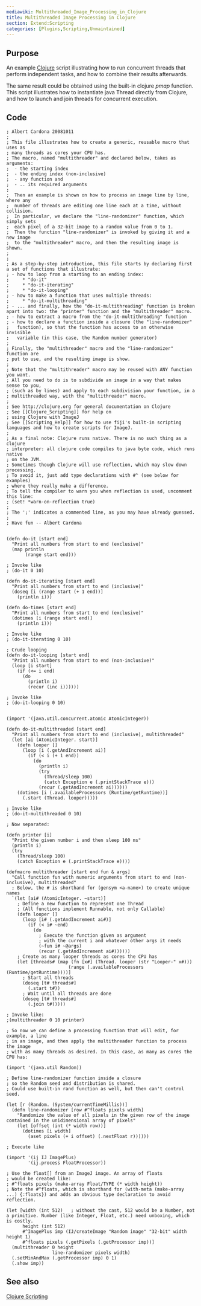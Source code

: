 ```yaml
---
mediawiki: Multithreaded_Image_Processing_in_Clojure
title: Multithreaded Image Processing in Clojure
section: Extend:Scripting
categories: [Plugins,Scripting,Unmaintained]
---
```


## Purpose

An example [Clojure](/scripting/clojure) script illustrating how to run concurrent threads that perform independent tasks, and how to combine their results afterwards.

The same result could be obtained using the built-in clojure <i>pmap</i> function. This script illustrates how to instantiate java Thread directly from Clojure, and how to launch and join threads for concurrent execution.

## Code

    ; Albert Cardona 20081011
    ;
    ; This file illustrates how to create a generic, reusable macro that uses as
    ; many threads as cores your CPU has.
    ; The macro, named "multithreader" and declared below, takes as arguments:
    ;  - the starting index
    ;  - the ending index (non-inclusive)
    ;  - any function and
    ;  - .. its required arguments
    ;
    ;  Then an example is shown on how to process an image line by line, where any
    ;  number of threads are editing one line each at a time, without collision.
    ;  In particular, we declare the "line-randomizer" function, which simply sets
    ;  each pixel of a 32-bit image to a random value from 0 to 1.
    ;  Then the function "line-randomizer" is invoked by giving it and a new image
    ;  to the "multithreader" macro, and then the resulting image is shown.
    ;
    ;
    ; As a step-by-step introduction, this file starts by declaring first a set of functions that illustrate:
    ; - how to loop from a starting to an ending index:
    ;     * "do-it"
    ;     * "do-it-iterating"
    ;     * "do-it-looping"
    ; - how to make a function that uses multiple threads:
    ;     * "do-it-multithreading"
    ; - ... and finally, how the "do-it-multithreading" function is broken apart into two: the "printer" function and the "multithreader" macro.
    ; - how to extract a macro from the "do-it-multithreading" function
    ; - how to declare a function inside a closure (the "line-randomizer"
    ;   function), so that the function has access to an otherwise invisible
    ;   variable (in this case, the Random number generator)
    ;
    ; Finally, the "multithreader" macro and the "line-randomizer" function are
    ; put to use, and the resulting image is show.
    ; 
    ; Note that the "multithreader" macro may be reused with ANY function you want.
    ; All you need to do is to subdivide an image in a way that makes sense to you,
    ; (such as by lines) and apply to each subdivision your function, in a
    ; multithreaded way, with the "multithreader" macro.
    ;
    ; See http://clojure.org for general documentation on Clojure
    ; See [[Clojure_Scripting]] for help on
    ; using Clojure with ImageJ
    ; See [[Scripting_Help]] for how to use fiji's built-in scripting languages and how to create scripts for ImageJ.
    ;
    ; As a final note: Clojure runs native. There is no such thing as a clojure
    ; interpreter: all clojure code compiles to java byte code, which runs native
    ; on the JVM.
    ; Sometimes though Clojure will use reflection, which may slow down processing.
    ; To avoid it, just add type declarations with #^ (see below for examples)
    ; where they really make a difference.
    ; To tell the compiler to warn you when reflection is used, uncomment this line:
    ; (set! *warn-on-reflection true)
    ;
    ; The ';' indicates a commented line, as you may have already guessed.
    ;
    ; Have fun -- Albert Cardona


    (defn do-it [start end]
      "Print all numbers from start to end (exclusive)"
      (map println
           (range start end)))

    ; Invoke like
    ; (do-it 0 10)

    (defn do-it-iterating [start end]
      "Print all numbers from start to end (inclusive)"
      (doseq [i (range start (+ 1 end))]
        (println i)))

    (defn do-times [start end]
      "Print all numbers from start to end (exclusive)"
      (dotimes [i (range start end)]
        (println i)))

    ; Invoke like
    ; (do-it-iterating 0 10)

    ; Crude looping
    (defn do-it-looping [start end]
      "Print all numbers from start to end (non-inclusive)"
      (loop [i start]
        (if (<= i end)
          (do
            (println i)
            (recur (inc i))))))

    ; Invoke like
    ; (do-it-looping 0 10)


    (import '(java.util.concurrent.atomic AtomicInteger))

    (defn do-it-multithreaded [start end]
      "Print all numbers from start to end (inclusive), multithreaded"
      (let [ai (AtomicInteger. start)]
        (defn looper []
          (loop [i (.getAndIncrement ai)]
            (if (< i (+ 1 end))
              (do
                (println i)
                (try
                  (Thread/sleep 100)
                  (catch Exception e (.printStackTrace e)))
                (recur (.getAndIncrement ai))))))
        (dotimes [i (.availableProcessors (Runtime/getRuntime))]
          (.start (Thread. looper)))))

    ; Invoke like
    ; (do-it-multithreaded 0 10)

    ; Now separated:

    (defn printer [i]
      "Print the given number i and then sleep 100 ms"
      (println i)
      (try
        (Thread/sleep 100)
        (catch Exception e (.printStackTrace e))))

    (defmacro multithreader [start end fun & args]
      "Call function fun with numeric arguments from start to end (non-inclusive), multithreaded"
      ; Below, the # is shorthand for (gensym <a-name>) to create unique names
      `(let [ai# (AtomicInteger. ~start)]
        ; Define a new function to represent one Thread
        ; (All functions implement Runnable, not only Callable)
        (defn looper []
          (loop [i# (.getAndIncrement ai#)]
            (if (< i# ~end)
              (do
                ; Execute the function given as argument
                ; with the current i and whatever other args it needs
                (~fun i# ~@args)
                (recur (.getAndIncrement ai#))))))
        ; Create as many looper threads as cores the CPU has
        (let [threads# (map (fn [x#] (Thread. looper (str "Looper-" x#)))
                           (range (.availableProcessors (Runtime/getRuntime))))]
          ; Start all threads
          (doseq [t# threads#]
            (.start t#))
          ; Wait until all threads are done
          (doseq [t# threads#]
            (.join t#)))))

    ; Invoke like:
    ;(multithreader 0 10 printer)

    ; So now we can define a processing function that will edit, for example, a line
    ; in an image, and then apply the multithreader function to process the image
    ; with as many threads as desired. In this case, as many as cores the CPU has:

    (import '(java.util Random))

    ; Define line-randomizer function inside a closure
    ; so the Random seed and distribution is shared.
    ; Could use built-in rand function as well, but then can't control seed.

    (let [r (Random. (System/currentTimeMillis))]
      (defn line-randomizer [row #^floats pixels width]
        "Randomize the value of all pixels in the given row of the image contained in the unidimensional array of pixels"
        (let [offset (int (* width row))]
          (dotimes [i width]
            (aset pixels (+ i offset) (.nextFloat r))))))

    ; Execute like

    (import '(ij IJ ImagePlus)
            '(ij.process FloatProcessor))

    ; Use the float[] from an ImageJ image. An array of floats
    ; would be created like:
    ; #^floats pixels (make-array Float/TYPE (* width height))
    ; Note the #^floats, which is shorthand for (with-meta (make-array ...) {:floats}) and adds an obvious type declaration to avoid reflection.

    (let [width (int 512)   ; without the cast, 512 would be a Number, not a primitive. Number (like Integer, Float, etc.) need unboxing, which is costly.
          height (int 512)
          #^ImagePlus imp (IJ/createImage "Random image" "32-bit" width height 1)
          #^floats pixels (.getPixels (.getProcessor imp))]
      (multithreader 0 height
                     line-randomizer pixels width)
      (.setMinAndMax (.getProcessor imp) 0 1)
      (.show imp))

## See also

[Clojure Scripting](/scripting/clojure)

  
